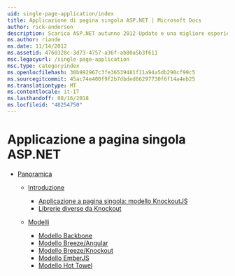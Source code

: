 ```yaml
---
uid: single-page-application/index
title: Applicazione di pagina singola ASP.NET | Microsoft Docs
author: rick-anderson
description: Scarica ASP.NET autunno 2012 Update e una migliore esperienza end-to-end per la compilazione di applicazioni con notevole interazioni lato client tramite JavaScript...
ms.author: riande
ms.date: 11/14/2012
ms.assetid: 4760328c-3d73-4757-a36f-ab80a5b3f611
msc.legacyurl: /single-page-application
msc.type: categoryindex
ms.openlocfilehash: 30b992967c3fe36539481f11a94a5db290cf99c5
ms.sourcegitcommit: 45ac74e400f9f2b7dbded66297730f6f14a4eb25
ms.translationtype: MT
ms.contentlocale: it-IT
ms.lasthandoff: 08/16/2018
ms.locfileid: "48254750"
---
```

<a name="aspnet-single-page-application"></a>Applicazione a pagina singola ASP.NET
====================
- [Panoramica](overview/index.md)

    - [Introduzione](overview/introduction/index.md)

        - [Applicazione a pagina singola: modello KnockoutJS](overview/introduction/knockoutjs-template.md)
        - [Librerie diverse da Knockout](overview/introduction/other-libraries.md)
    - [Modelli](overview/templates/index.md)

        - [Modello Backbone](overview/templates/backbonejs-template.md)
        - [Modello Breeze/Angular](overview/templates/breezeangular-template.md)
        - [Modello Breeze/Knockout](overview/templates/breezeknockout-template.md)
        - [Modello EmberJS](overview/templates/emberjs-template.md)
        - [Modello Hot Towel](overview/templates/hottowel-template.md)
